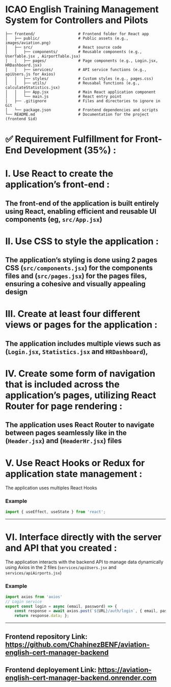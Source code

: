 # ICAO English Training Management System for Controllers and Pilots

```plaintext
├── frontend/                   # Frontend folder for React app
│   ├── public/                 # Public assets (e.g., images/aviation.png)
│   ├── src/                    # React source code
│   │   ├── components/         # Reusable components (e.g., UserTable.jsx , AirportTable.jsx)
│   │   ├── pages/              # Page components (e.g., Login.jsx, HRDashboard.jsx)
│   │   ├── services/           # API service functions (e.g., apiUsers.js for Axios)
│   │   ├── styles/             # Custom styles (e.g., pages.css)
│   │   ├── utils/              # Reusabal functions (e.g., calculateStatistics.jsx)
│   │   ├── App.jsx             # Main React application component
│   │   └── main.js             # React entry point
|   ├── .gitignore              # Files and directories to ignore in Git
│   └── package.json            # Frontend dependencies and scripts
└── README.md                   # Documentation for the project (frontend Sid)
```


# ✅ Requirement Fulfillment for Front-End Development (35%) : 
#  I. Use React to create the application’s front-end :
The front-end of the application is built entirely using React, enabling efficient and reusable UI components (eg, `src/App.jsx`)
---

#  II. Use CSS to style the application :
The application’s styling is done using 2 pages CSS (`src/components.jsx`) for the components files and (`src/pages.jsx`) for the pages files, ensuring a cohesive and visually appealing design
---

#  III. Create at least four different views or pages for the application :
The application includes multiple views such as (`Login.jsx`, `Statistics.jsx` and `HRDashboard`), 
---

#  IV. Create some form of navigation that is included across the application’s pages, utilizing React Router for page rendering :
The application uses React Router to navigate between pages seamlessly like in the (`Header.jsx`) and (`HeaderHr.jsx`) files
---
# V. Use React Hooks or Redux for application state management : 
The application uses multiples React Hooks 

### Example
```javascript
import { useEffect, useState } from 'react';
```
---
# VI. Interface directly with the server and API that you created :
The application interacts with the backend API to manage data dynamically using Axios in the 2 files (`services/apiUsers.jsx` and `services/apiAirports.jsx`)

### Example
```javascript
import axios from 'axios'
// Login service
export const login = async (email, password) => {
    const response = await axios.post(`${URL}/auth/login`, { email, password });
    return response.data; };
```
---
## Frontend repository Link: https://github.com/ChahinezBENF/aviation-english-cert-manager-backend
## Frontend deployement Link: https://aviation-english-cert-manager-backend.onrender.com